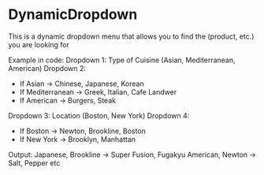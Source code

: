 # DynamicDropdown

This is a dynamic dropdown menu that allows you to find the (product, etc.) you are looking for

Example in code:
Dropdown 1: Type of Cuisine (Asian, Mediterranean, American)
Dropdown 2:
- If Asian -> Chinese, Japanese, Korean
- If Mediterranean -> Greek, Italian, Cafe Landwer
- If American -> Burgers, Steak

Dropdown 3: Location (Boston, New York)
Dropdown 4:
- If Boston -> Newton, Brookline, Boston
- If New York -> Brooklyn, Manhattan

Output:
Japanese, Brookline -> Super Fusion, Fugakyu
American, Newton -> Salt, Pepper
etc